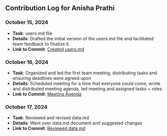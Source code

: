 ## Contribution Log for Anisha Prathi

### October 15, 2024

- **Task**: users.md file
- **Details**: Drafted the initial version of the users.md file and facilitated team feedback to finalize it.
- **Link to Commit**: [Created users.md](https://github.com/nhan0504/CS326/commit/b01d98bcc9de7093b8f20c2323903c2539b5c3eam)

### October 16, 2024

- **Task**: Organized and led the first team meeting, distributing tasks and ensuring deadlines were agreed upon
- **Details**: Scheduled meeting for a time that everyone could come, wrote and distributed meeting agenda, led meeting and assigned tasks + roles
- **Link to Commit**: [Meeting Agenda](https://docs.google.com/document/d/1K1DXzFCZuhf6Vd_p5dW52NF7W1mOVx7mjVKIlJdaC_A/edit)

### October 17, 2024

- **Task**: Reviewed and revised data.md
- **Details**: Went over data.md document and suggested changes
- **Link to Commit**: [Reviewed data.md](https://github.com/nhan0504/CS326/commit/a2f3334d67c75d8c51bce8234e6f30f0a543f572)
